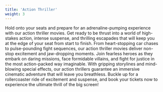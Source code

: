 ```yaml
---
title: 'Action Thriller'
weight: 3
---
```


Hold onto your seats and prepare for an adrenaline-pumping experience with our action thriller movies. Get ready to be thrust into a world of high-stakes action, intense suspense, and thrilling escapades that will keep you at the edge of your seat from start to finish. From heart-stopping car chases to pulse-pounding fight sequences, our action thriller movies deliver non-stop excitement and jaw-dropping moments. Join fearless heroes as they embark on daring missions, face formidable villains, and fight for justice in the most action-packed way imaginable. With gripping storylines and mind-blowing special effects, our action thrillers guarantee an immersive cinematic adventure that will leave you breathless. Buckle up for a rollercoaster ride of excitement and suspense, and book your tickets now to experience the ultimate thrill of the big screen!